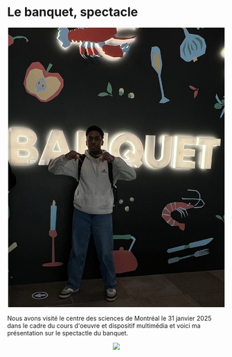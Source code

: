 <h1> Le banquet, spectacle </h1> 

<p  align="center">
    <img src="/centre_des_sciences/media/stan_banquet.jpg" width="500px">
</p>

Nous avons visité le centre des sciences de Montréal le 31 janvier 2025 dans le cadre du cours d'oeuvre et dispositif multimédia et voici ma présentation sur le spectactle du banquet.

<p  align="center">
    <img src="/centre_des_sciences/media/projector.png" width="600px">
</p>
